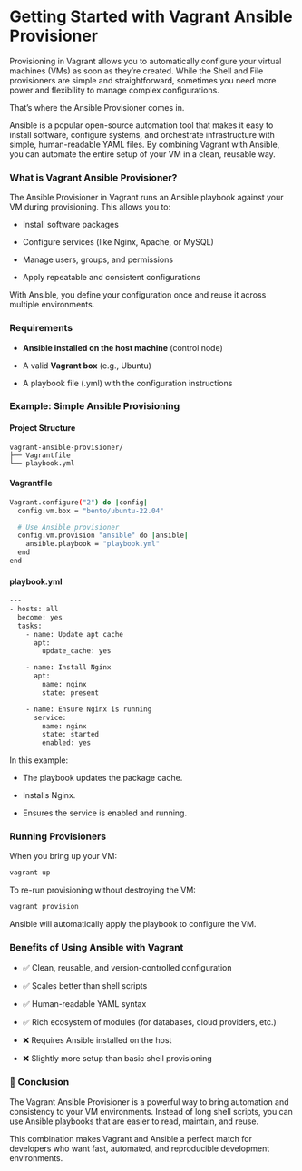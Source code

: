 # Getting Started with Vagrant Ansible Provisioner

Provisioning in Vagrant allows you to automatically configure your virtual machines (VMs) as soon as they’re created. While the Shell and File provisioners are simple and straightforward, sometimes you need more power and flexibility to manage complex configurations.

That’s where the Ansible Provisioner comes in.

Ansible is a popular open-source automation tool that makes it easy to install software, configure systems, and orchestrate infrastructure with simple, human-readable YAML files. By combining Vagrant with Ansible, you can automate the entire setup of your VM in a clean, reusable way.

### What is Vagrant Ansible Provisioner?

The Ansible Provisioner in Vagrant runs an Ansible playbook against your VM during provisioning. This allows you to:

- Install software packages

- Configure services (like Nginx, Apache, or MySQL)

- Manage users, groups, and permissions

- Apply repeatable and consistent configurations

With Ansible, you define your configuration once and reuse it across multiple environments.

### Requirements

- **Ansible installed on the host machine** (control node)

- A valid **Vagrant box** (e.g., Ubuntu)

- A playbook file (.yml) with the configuration instructions

### Example: Simple Ansible Provisioning

#### Project Structure

```text
vagrant-ansible-provisioner/
├── Vagrantfile
└── playbook.yml
```

#### Vagrantfile

```bash
Vagrant.configure("2") do |config|
  config.vm.box = "bento/ubuntu-22.04"

  # Use Ansible provisioner
  config.vm.provision "ansible" do |ansible|
    ansible.playbook = "playbook.yml"
  end
end
```

#### playbook.yml

```bash
---
- hosts: all
  become: yes
  tasks:
    - name: Update apt cache
      apt:
        update_cache: yes

    - name: Install Nginx
      apt:
        name: nginx
        state: present

    - name: Ensure Nginx is running
      service:
        name: nginx
        state: started
        enabled: yes
```

In this example:

- The playbook updates the package cache.

- Installs Nginx.

- Ensures the service is enabled and running.


### Running Provisioners

When you bring up your VM:

```bash
vagrant up
```

To re-run provisioning without destroying the VM:

```bash
vagrant provision
```

Ansible will automatically apply the playbook to configure the VM.

### Benefits of Using Ansible with Vagrant

- ✅ Clean, reusable, and version-controlled configuration
- ✅ Scales better than shell scripts
- ✅ Human-readable YAML syntax
- ✅ Rich ecosystem of modules (for databases, cloud providers, etc.)

- ❌ Requires Ansible installed on the host
- ❌ Slightly more setup than basic shell provisioning

### 🎯 Conclusion

The Vagrant Ansible Provisioner is a powerful way to bring automation and consistency to your VM environments. Instead of long shell scripts, you can use Ansible playbooks that are easier to read, maintain, and reuse.

This combination makes Vagrant and Ansible a perfect match for developers who want fast, automated, and reproducible development environments.